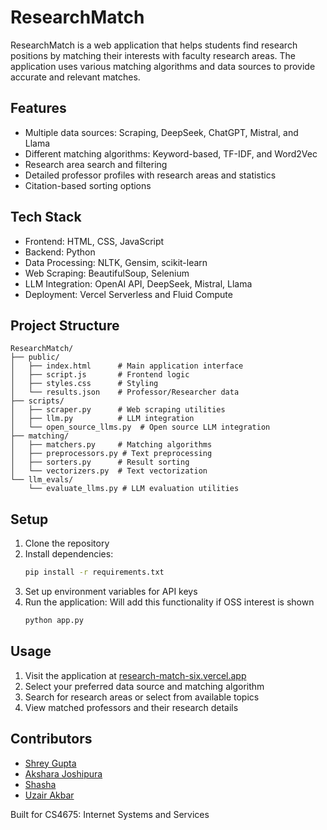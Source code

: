 # ResearchMatch

ResearchMatch is a web application that helps students find research positions by matching their interests with faculty research areas. The application uses various matching algorithms and data sources to provide accurate and relevant matches.

## Features

- Multiple data sources: Scraping, DeepSeek, ChatGPT, Mistral, and Llama
- Different matching algorithms: Keyword-based, TF-IDF, and Word2Vec
- Research area search and filtering
- Detailed professor profiles with research areas and statistics
- Citation-based sorting options

## Tech Stack

- Frontend: HTML, CSS, JavaScript
- Backend: Python
- Data Processing: NLTK, Gensim, scikit-learn
- Web Scraping: BeautifulSoup, Selenium
- LLM Integration: OpenAI API, DeepSeek, Mistral, Llama
- Deployment: Vercel Serverless and Fluid Compute

## Project Structure

```
ResearchMatch/
├── public/
│   ├── index.html      # Main application interface
│   ├── script.js       # Frontend logic
│   ├── styles.css      # Styling
│   └── results.json    # Professor/Researcher data
├── scripts/
│   ├── scraper.py      # Web scraping utilities
│   ├── llm.py          # LLM integration
│   └── open_source_llms.py  # Open source LLM integration
├── matching/
│   ├── matchers.py     # Matching algorithms
│   ├── preprocessors.py # Text preprocessing
│   ├── sorters.py      # Result sorting
│   └── vectorizers.py  # Text vectorization
└── llm_evals/
    └── evaluate_llms.py # LLM evaluation utilities
```

## Setup

1. Clone the repository
2. Install dependencies:
   ```bash
   pip install -r requirements.txt
   ```
3. Set up environment variables for API keys
4. Run the application: Will add this functionality if OSS interest is shown
   ```bash
   python app.py
   ```

## Usage

1. Visit the application at [research-match-six.vercel.app](https://research-match-six.vercel.app/)
2. Select your preferred data source and matching algorithm
3. Search for research areas or select from available topics
4. View matched professors and their research details

## Contributors

- <a href="https://github.com/Shrey1306" target="_blank">Shrey Gupta</a>
- <a href="https://github.com/abjoshipura" target="_blank">Akshara Joshipura</a>  
- <a href="https://github.com/shasha55055" target="_blank">Shasha</a>  
- <a href="https://github.com/uzairakbar" target="_blank">Uzair Akbar</a>

Built for CS4675: Internet Systems and Services

